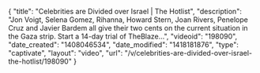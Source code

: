 {
    "title": "Celebrities are Divided over Israel | The Hotlist",
    "description": "Jon Voigt, Selena Gomez, Rihanna, Howard Stern, Joan Rivers, Penelope Cruz and Javier Bardem all give their two cents on the current situation in the Gaza strip. Start a 14-day trial of TheBlaze...",
    "videoid": "198090",
    "date_created": "1408046534",
    "date_modified": "1418181876",
    "type": "captivate",
    "layout": "video",
    "url": "\/v\/celebrities-are-divided-over-israel-the-hotlist\/198090"
}